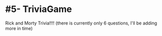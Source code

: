 # #5- TriviaGame

Rick and Morty Trivia!!!!
(there is currently only 6 questions, I'll be adding more in time)
